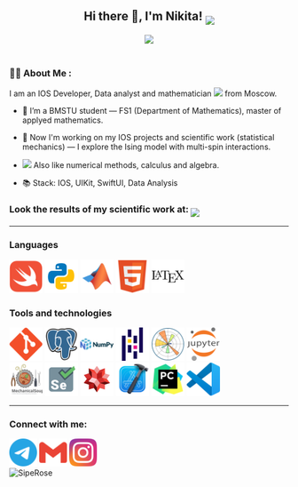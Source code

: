 <div align="center">
  <h2>Hi there 👋, I'm Nikita! <img src="https://i.giphy.com/media/v1.Y2lkPTc5MGI3NjExY3lvM2ZyNWlzZjJ4NWR3bnd0ZXVwaHFvc3I4MGNlZXJyMnA1dzB4ciZlcD12MV9pbnRlcm5hbF9naWZfYnlfaWQmY3Q9Zw/TjpJYyqVNExIHUUFjf/giphy.gif" height="100" align="middle"></h2>
</div>

<div id="header" align="center">
  <img   src="https://i.giphy.com/media/v1.Y2lkPTc5MGI3NjExeTU0dTZjMHRnbXNleGRlZDkwZTBjM3ZmNnV4NTlzdXVvZ3ltdDhzdSZlcD12MV9pbnRlc  m5hbF9naWZfYnlfaWQmY3Q9Zw/JqmupuTVZYaQX5s094/giphy.gif" width="500"/>
</div>
<br>

### :man_technologist: About Me :
I am an IOS Developer, Data analyst and mathematician <img src="https://i.giphy.com/media/v1.Y2lkPTc5MGI3NjExYWZiZGJuMGhzamxzMzQzczc3NG15Zm40bDh0cWl1bGd5ZnBodnQwciZlcD12MV9pbnRlcm5hbF9naWZfYnlfaWQmY3Q9Zw/3otOKtnGppPi5Q4hOw/giphy.gif" width="40"> from Moscow.
- 🔬 I’m a BMSTU student — FS1 (Department of Mathematics), master of applyed mathematics.

- 📑 Now I'm working on my IOS projects and scientific work (statistical mechanics) — I explore the Ising model with multi-spin interactions.
  
- <img src="https://i.giphy.com/media/v1.Y2lkPTc5MGI3NjExb21hNGJzNTF3czFlaDB6aTc2NzJtNDI4NDJxbnRsYnFoZ2xxbHRxeSZlcD12MV9pbnRlcm5hbF9naWZfYnlfaWQmY3Q9Zw/AXorq76Tg3Vte/giphy.gif" width="40"> Also like numerical methods, calculus and algebra.

- 📚 Stack: IOS, UIKit, SwiftUI, Data Analysis


<div id="badges">
  <h3>
    Look the results of my scientific work at:
    <a href="https://www.researchgate.net/profile/Nikita-Volkov-14">
      <img src="https://img.shields.io/badge/ResearchGate-white?style=for-the-badge" align="middle">
    </a>
  </h3>
</div>

---
### Languages
<div id="languages">
  <a href="https://docs.swift.org/swift-book/documentation/the-swift-programming-language/">
    <img src="https://github.com/SipeRose/SipeRose/blob/main/logos/swift-color.svg" title="Swift"  width="60" height="60"/></a>
  <a href="https://python.org">
    <img src="https://github.com/SipeRose/SipeRose/blob/main/logos/python-color.svg" title="Python"  width="60"   height="60"/></a>
  <a href="https://www.mathworks.com/products/matlab.html">
    <img src="https://github.com/SipeRose/SipeRose/blob/main/logos/matlab.svg" title="Matlab"  width="60" height="60"/></a>
  <a href="https://developer.mozilla.org/en-US/docs/Web/HTML">
    <img src="https://github.com/SipeRose/SipeRose/blob/main/logos/html5.svg" title="HTML"  width="60" height="60"/></a>
  <a href="https://www.latex-project.org/help/documentation/">
    <img src="https://github.com/SipeRose/SipeRose/blob/main/logos/latex.svg" title="LaTex"  width="60" height="60"/></a>
</div>

### Tools and technologies
<div id="tools">
  <a href="https://git-scm.com/">
    <img src="https://github.com/SipeRose/SipeRose/blob/main/logos/git.svg" title="Git"  width="60" height="60"/></a>
  <a href="https://www.postgresql.org/">
    <img src="https://github.com/SipeRose/SipeRose/blob/main/logos/postgresql.svg" title="PGSQL"  width="60" height="60"/></a>
  <a href="https://numpy.org/">
    <img src="https://github.com/SipeRose/SipeRose/blob/main/logos/numpy.svg" title="NumPy"  width="60" height="60"/></a>
  <a href="https://pandas.pydata.org/">
    <img src="https://github.com/SipeRose/SipeRose/blob/main/logos/pandas.svg" title="Pandas"  width="60" height="60"/></a>
  <a href="https://matplotlib.org/">
    <img src="https://github.com/SipeRose/SipeRose/blob/main/logos/matplotlib.svg" title="matplotlib"  width="60" height="60"/></a>
  <a href="https://jupyter.org/">
    <img src="https://github.com/SipeRose/SipeRose/blob/main/logos/jupyter.svg" title="Jupyter"  width="60" height="60"/></a>
  <br>
  <a href="https://mechanicalsoup.readthedocs.io/en/stable/">
    <img src="https://github.com/SipeRose/SipeRose/blob/main/logos/mechanical-soup.svg" title="MechSoup"  width="60" height="60"/></a>
  <a href="https://www.selenium.dev/selenium/docs/api/py/index.html">
    <img src="https://github.com/SipeRose/SipeRose/blob/main/logos/selenium.svg" title="Selenium"  width="60" height="60"/></a>
  <a href="https://www.wolfram.com/mathematica/">
    <img src="https://github.com/SipeRose/SipeRose/blob/main/logos/wolfram-color.svg" title="Wolfram"  width="60" height="60"/></a>
  <a href="https://developer.apple.com/xcode/">
    <img src="https://github.com/SipeRose/SipeRose/blob/main/logos/xcode-original.svg" title="Xcode"  width="60" height="60"/></a>
  <a href="https://www.jetbrains.com/pycharm/">
    <img src="https://github.com/SipeRose/SipeRose/blob/main/logos/pycharm-original.svg" title="PyCharm"  width="60" height="60"/></a>
  <a href="https://code.visualstudio.com/">
    <img src="https://github.com/SipeRose/SipeRose/blob/main/logos/vscode.svg" title="VSCode"  width="60" height="60"/></a>
</div>

---

### Connect with me:
<div id="socialmedia">
  <a href="https://t.me/perilla52">
    <img src="https://github.com/SipeRose/SipeRose/blob/main/logos/telegram-color.svg" width="50" height="50"></a>
  
  <a href="mailto:nikita.volkov92595@gmail.com">
    <img src="https://github.com/SipeRose/SipeRose/blob/main/logos/gmail-color.svg" width="50" height="50"></a>
  
  <a href="https://www.instagram.com/siperosex?igsh=YndnbjQyNXdjaW55">
    <img src="https://github.com/SipeRose/SipeRose/blob/main/logos/instagram.svg" width="50" height="50"></a>
</div>

<img src="https://komarev.com/ghpvc/?username=SipeRose&style=flat-square&color=blue" alt="SipeRose"/>
